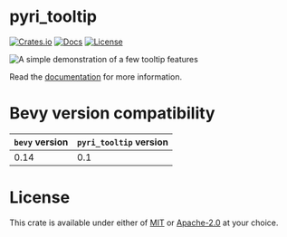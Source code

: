 # pyri_tooltip

[![Crates.io](https://img.shields.io/crates/v/pyri_tooltip.svg)](https://crates.io/crates/pyri_tooltip)
[![Docs](https://docs.rs/pyri_tooltip/badge.svg)](https://docs.rs/pyri_tooltip/latest/pyri_tooltip/)
[![License](https://img.shields.io/badge/license-MIT%2FApache-blue.svg)](https://github.com/benfrankel/pyri_tooltip)

![A simple demonstration of a few tooltip features](https://github.com/user-attachments/assets/03b555ee-9792-4402-955b-457aa171a369)

Read the [documentation](https://docs.rs/pyri_tooltip/latest/pyri_tooltip) for more information.

# Bevy version compatibility

| `bevy` version | `pyri_tooltip` version |
| -------------- | ---------------------- |
| 0.14           | 0.1                    |

# License

This crate is available under either of [MIT](LICENSE-MIT) or [Apache-2.0](LICENSE-Apache-2.0) at your choice.
